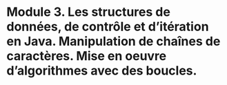 # Module 3. Les structures de données, de contrôle et d’itération en Java. Manipulation de chaînes de caractères. Mise en oeuvre d’algorithmes avec des boucles.
